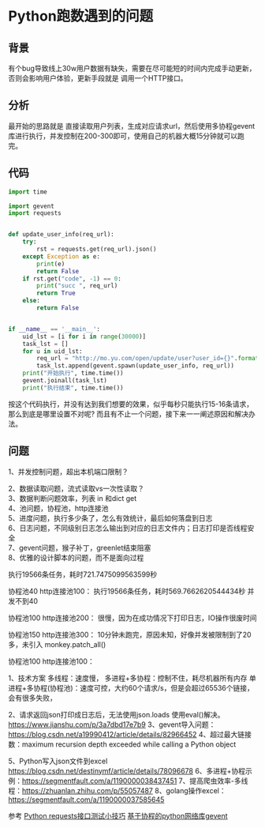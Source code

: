 # Python跑数遇到的问题

## 背景
有个bug导致线上30w用户数据有缺失，需要在尽可能短的时间内完成手动更新，否则会影响用户体验，更新手段就是
调用一个HTTP接口。

## 分析
最开始的思路就是
直接读取用户列表，生成对应请求url，然后使用多协程gevent库进行执行，并发控制在200-300即可，使用自己的机器大概15分钟就可以跑完。


## 代码
```python
import time

import gevent
import requests


def update_user_info(req_url):
    try:
        rst = requests.get(req_url).json()
    except Exception as e:
        print(e)
        return False
    if rst.get("code", -1) == 0:
        print("succ ", req_url)
        return True
    else:
        return False


if __name__ == '__main__':
    uid_lst = [i for i in range(30000)]
    task_lst = []
    for u in uid_lst:
        req_url = "http://mo.yu.com/open/update/user?user_id={}".format(u)
        task_lst.append(gevent.spawn(update_user_info, req_url))
    print("开始执行", time.time())
    gevent.joinall(task_lst)
    print("执行结束", time.time())
```
按这个代码执行，并没有达到我们想要的效果，似乎每秒只能执行15-16条请求，那么到底是哪里设置不对呢?
而且有不止一个问题，接下来一一阐述原因和解决办法。
## 问题
1、并发控制问题，超出本机端口限制？  

2、数据读取问题，流式读取vs一次性读取？  
3、数据判断问题效率，列表 in 和dict get  
4、池问题，协程池，http连接池  
5、进度问题，执行多少条了，怎么有效统计，最后如何落盘到日志  
6、日志问题，不同级别日志怎么输出到对应的日志文件内；日志打印是否线程安全  
7、gevent问题，猴子补丁，greenlet结束阻塞  
8、优雅的设计脚本的问题，而不是面向过程  

执行19566条任务，耗时721.7475099563599秒

协程池40  http连接池100：
执行19566条任务，耗时569.7662620544434秒
并发不到40

协程池100  http连接池200：
很慢，因为在成功情况下打印日志，IO操作很废时间

协程池150  http连接池300：
10分钟未跑完，原因未知，好像并发被限制到了20多，未引入 monkey.patch_all()


协程池100  http连接池100：



1、技术方案
	多线程：速度慢，
	多进程+多协程：控制不住，耗尽机器所有内存
	单进程+多协程(协程池)：速度可控，大约60个请求/s，但是会超过65536个链接，会有很多失败，

2、请求返回json打印成日志后，无法使用json.loads
	使用eval()解决。https://www.jianshu.com/p/3a7dbd17e7b9
3、gevent导入问题：https://blog.csdn.net/a19990412/article/details/82966452
4、超过最大链接数：maximum recursion depth exceeded while calling a Python object
	
5、Python写入json文件到excel
	https://blog.csdn.net/destinymf/article/details/78096678
6、多进程+协程示例：https://segmentfault.com/a/1190000038437451
7、提高爬虫效率-多线程：https://zhuanlan.zhihu.com/p/55057487
8、golang操作excel：https://segmentfault.com/a/1190000037585645



参考
[Python requests接口测试小技巧](https://testerhome.com/topics/19899)
[基于协程的python网络库gevent](http://www.bjhee.com/gevent.html)